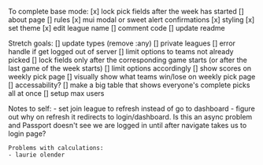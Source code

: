 To complete base mode:
    [x] lock pick fields after the week has started
    [] about page
    [] rules
    [x] mui modal or sweet alert confirmations
    [x] styling
        [x] set theme
    [x] edit league name
    [] comment code
    [] update readme

Stretch goals:
    [] update types (remove :any)
    [] private leagues
    [] error handle if get logged out of server
    [] limit options to teams not already picked
    [] lock fields only after the corresponding game starts (or after the last game of the week starts)
        [] limit options accordingly
    [] show scores on weekly pick page
    [] visually show what teams win/lose on weekly pick page
    [] accessability?
    [] make a big table that shows everyone's complete picks all at once
    [] setup max users


Notes to self:
    - set join league to refresh instead of go to dashboard
        - figure out why on refresh it redirects to login/dashboard. Is this an async problem and Passport doesn't see we are logged in until after navigate takes us to login page?

    Problems with calculations:
    - laurie olender



